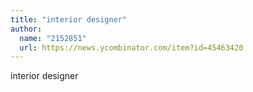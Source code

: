 ```yaml
---
title: "interior designer"
author:
  name: "2152851"
  url: https://news.ycombinator.com/item?id=45463420
---
```

interior designer
<JobApplication />
